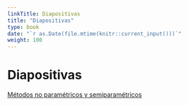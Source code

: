 ```yaml
---
linkTitle: Diapositivas
title: "Diapositivas"
type: book
date: "`r as.Date(file.mtime(knitr::current_input()))`"
weight: 100
---
```


# Diapositivas

[Métodos no paramétricos y semiparamétricos](/diapositivas/no_parametricos.html)
